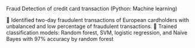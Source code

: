 Fraud Detection of credit card transaction (Python: Machine learning)

 Identified two-day fraudulent transactions of European cardholders with unbalanced and low percentage of fraudulent transactions.
 Trained classification models: Random forest, SVM, logistic regression, and Naïve Bayes with 97% accuracy by random forest
